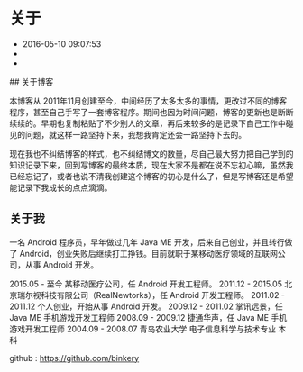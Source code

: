 # 关于
- 2016-05-10 09:07:53
- 
- 

<!--markdown-->## 关于博客

本博客从 2011年11月创建至今，中间经历了太多太多的事情，更改过不同的博客程序，甚至自己手写了一套博客程序。期间也因为时间问题，博客的更新也是断断续续的。早期也复制粘贴了不少别人的文章，再后来较多的是记录下自己工作中碰见的问题，就这样一路坚持下来，我想我肯定还会一路坚持下去的。

现在我也不纠结博客的样式，也不纠结博文的数量，尽自己最大努力把自己学到的知识记录下来，回到写博客的最终本质，现在大家不是都在说不忘初心嘛，虽然我已经忘记了，或者也说不清我创建这个博客的初心是什么了，但是写博客还是希望能记录下我成长的点点滴滴。

## 关于我

一名 Android 程序员，早年做过几年 Java ME 开发，后来自己创业，并且转行做了 Android，创业失败后继续打工挣钱。目前就职于某移动医疗领域的互联网公司，从事 Android 开发。

2015.05 - 至今 某移动医疗公司，任 Android 开发工程师。
2011.12 - 2015.05 北京瑞尔视科技有限公司（RealNewtorks），任 Android 开发工程师。
2011.02 - 2011.12 个人创业，开始从事 Android 开发。
2009.12 - 2011.02 掌讯远景，任 Java ME 手机游戏开发工程师
2008.09 - 2009.12 捷通华声，任 Java ME 手机游戏开发工程师
2004.09 - 2008.07 青岛农业大学 电子信息科学与技术专业 本科

github : <https://github.com/binkery>

